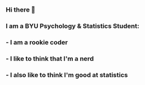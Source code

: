 ### Hi there 👋

### I am a BYU Psychology & Statistics Student:
### - I am a rookie coder
### - I like to think that I'm a nerd
### - I also like to think I'm good at statistics
<!--
**hermite2010/hermite2010** is a ✨ _special_ ✨ repository because its `README.md` (this file) appears on your GitHub profile.

Here are some ideas to get you started:

- 🔭 I’m currently working on ...
- 🌱 I’m currently learning ...
- 👯 I’m looking to collaborate on ...
- 🤔 I’m looking for help with ...
- 💬 Ask me about ...
- 📫 How to reach me: ...
- 😄 Pronouns: ...
- ⚡ Fun fact: ...
-->
